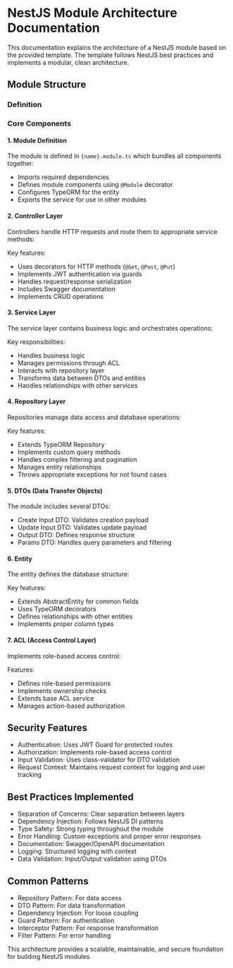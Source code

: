 # NestJS Module Architecture Documentation

This documentation explains the architecture of a NestJS module based on the provided template. The template follows NestJS best practices and implements a modular, clean architecture.

## Module Structure

### Definition

### Core Components

#### 1. Module Definition
The module is defined in `{name}.module.ts` which bundles all components together:

- Imports required dependencies
- Defines module components using `@Module` decorator 
- Configures TypeORM for the entity
- Exports the service for use in other modules

#### 2. Controller Layer
Controllers handle HTTP requests and route them to appropriate service methods:

Key features:
- Uses decorators for HTTP methods (`@Get`, `@Post`, `@Put`)
- Implements JWT authentication via guards
- Handles request/response serialization
- Includes Swagger documentation
- Implements CRUD operations

#### 3. Service Layer
The service layer contains business logic and orchestrates operations:

Key responsibilities:
- Handles business logic
- Manages permissions through ACL
- Interacts with repository layer
- Transforms data between DTOs and entities
- Handles relationships with other services

#### 4. Repository Layer
Repositories manage data access and database operations:

Key features:
- Extends TypeORM Repository
- Implements custom query methods
- Handles complex filtering and pagination
- Manages entity relationships
- Throws appropriate exceptions for not found cases

#### 5. DTOs (Data Transfer Objects)
The module includes several DTOs:
- Create Input DTO: Validates creation payload
- Update Input DTO: Validates update payload
- Output DTO: Defines response structure
- Params DTO: Handles query parameters and filtering

#### 6. Entity
The entity defines the database structure:

Key features:
- Extends AbstractEntity for common fields
- Uses TypeORM decorators
- Defines relationships with other entities
- Implements proper column types

#### 7. ACL (Access Control Layer)
Implements role-based access control:

Features:
- Defines role-based permissions
- Implements ownership checks
- Extends base ACL service
- Manages action-based authorization

## Security Features
- Authentication: Uses JWT Guard for protected routes
- Authorization: Implements role-based access control
- Input Validation: Uses class-validator for DTO validation
- Request Context: Maintains request context for logging and user tracking

## Best Practices Implemented
- Separation of Concerns: Clear separation between layers
- Dependency Injection: Follows NestJS DI patterns
- Type Safety: Strong typing throughout the module
- Error Handling: Custom exceptions and proper error responses
- Documentation: Swagger/OpenAPI documentation
- Logging: Structured logging with context
- Data Validation: Input/Output validation using DTOs

## Common Patterns
- Repository Pattern: For data access
- DTO Pattern: For data transformation
- Dependency Injection: For loose coupling
- Guard Pattern: For authentication
- Interceptor Pattern: For response transformation
- Filter Pattern: For error handling

This architecture provides a scalable, maintainable, and secure foundation for building NestJS modules.

